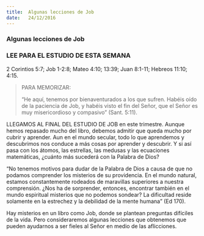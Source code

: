 ```yaml
---
title:  Algunas lecciones de Job
date:   24/12/2016
---
```


### Algunas lecciones de Job

### LEE PARA EL ESTUDIO DE ESTA SEMANA
2 Corintios 5:7; Job 1-2:8; Mateo 4:10; 13:39; Juan 8:1-11; Hebreos 11:10; 4:15.

> <p>PARA MEMORIZAR:</p>
> “He aquí, tenemos por bienaventurados a los que sufren. Habéis oído de la paciencia de Job, y habéis visto el fin del Señor, que el Señor es muy misericordioso y compasivo” (Sant. 5:11).

LLEGAMOS AL FINAL DEL ESTUDIO DE JOB en este trimestre. Aunque hemos repasado mucho del libro, debemos admitir que queda mucho por cubrir y aprender. Aun en el mundo secular, todo lo que aprendemos y descubrimos nos conduce a más cosas por aprender y descubrir. Y si así pasa con los átomos, las estrellas, las medusas y las ecuaciones matemáticas, ¿cuánto más sucederá con la Palabra de Dios?

“No tenemos motivos para dudar de la Palabra de Dios a causa de que no podamos comprender los misterios de su providencia. En el mundo natural, estamos constantemente rodeados de maravillas superiores a nuestra comprensión. ¿Nos ha de sorprender, entonces, encontrar también en el mundo espiritual misterios que no podemos sondear? La dificultad reside solamente en la estrechez y la debilidad de la mente humana” (Ed 170).

Hay misterios en un libro como Job, donde se plantean preguntas difíciles de la vida. Pero consideraremos algunas lecciones que obtenemos que pueden ayudarnos a ser fieles al Señor en medio de las aflicciones.